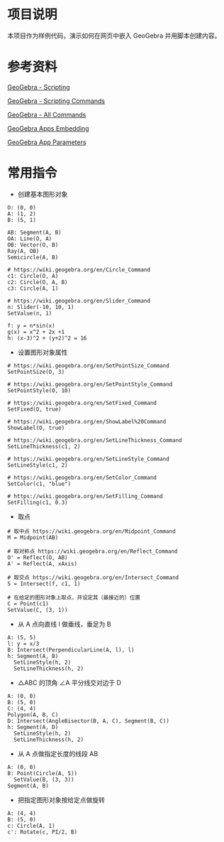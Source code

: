 # 项目说明

本项目作为样例代码，演示如何在网页中嵌入 GeoGebra 并用脚本创建内容。

# 参考资料

[GeoGebra - Scripting](https://wiki.geogebra.org/en/Scripting)

[GeoGebra - Scripting Commands](https://wiki.geogebra.org/en/Scripting_Commands)

[GeoGebra - All Commands](https://wiki.geogebra.org/en/Category:Commands)

[GeoGebra Apps Embedding](https://wiki.geogebra.org/en/Reference:GeoGebra_Apps_Embedding)

[GeoGebra App Parameters](https://wiki.geogebra.org/en/Reference:GeoGebra_App_Parameters)

# 常用指令

- 创建基本图形对象
```
O: (0, 0)
A: (1, 2)
B: (5, 1)

AB: Segment(A, B)
OA: Line(O, A)
OB: Vector(O, B)
Ray(A, OB)
Semicircle(A, B)

# https://wiki.geogebra.org/en/Circle_Command
c1: Circle(O, A)
c2: Circle(O, A, B)
c3: Circle(A, 1)

# https://wiki.geogebra.org/en/Slider_Command
n: Slider(-10, 10, 1)
SetValue(n, 1)

f: y = n*sin(x)
g(x) = x^2 + 2x +1
h: (x-3)^2 + (y+2)^2 = 16
```

- 设置图形对象属性
```
# https://wiki.geogebra.org/en/SetPointSize_Command
SetPointSize(O, 3)

# https://wiki.geogebra.org/en/SetPointStyle_Command
SetPointStyle(O, 10)

# https://wiki.geogebra.org/en/SetFixed_Command
SetFixed(O, true)

# https://wiki.geogebra.org/en/ShowLabel%20Command
ShowLabel(O, true)

# https://wiki.geogebra.org/en/SetLineThickness_Command
SetLineThickness(c1, 2)

# https://wiki.geogebra.org/en/SetLineStyle_Command
SetLineStyle(c1, 2)

# https://wiki.geogebra.org/en/SetColor_Command
SetColor(c1, "blue")

# https://wiki.geogebra.org/en/SetFilling_Command
SetFilling(c1, 0.3)
```

- 取点
```
# 取中点 https://wiki.geogebra.org/en/Midpoint_Command
M = Midpoint(AB)

# 取对称点 https://wiki.geogebra.org/en/Reflect_Command
O' = Reflect(O, AB)
A' = Reflect(A, xAxis)

# 取交点 https://wiki.geogebra.org/en/Intersect_Command
S = Intersect(f, c1, 1)

# 在给定的图形对象上取点，并设定其（最接近的）位置
C = Point(c1)
SetValue(C, (3, 1))
```

- 从 A 点向直线 l 做垂线，垂足为 B
```
A: (5, 5)
l: y = x/3
B: Intersect(PerpendicularLine(A, l), l)
h: Segment(A, B)
  SetLineStyle(h, 2)
  SetLineThickness(h, 2)
```

- △ABC 的顶角 ∠A 平分线交对边于 D
```
A: (0, 0)
B: (5, 0)
C: (4, 4)
Polygon(A, B, C)
D: Intersect(AngleBisector(B, A, C), Segment(B, C))
h: Segment(A, D)
  SetLineStyle(h, 2)
  SetLineThickness(h, 2)
```

- 从 A 点做指定长度的线段 AB
```
A: (0, 0)
B: Point(Circle(A, 5))
  SetValue(B, (3, 3))
Segment(A, B)
```

- 把指定图形对象按给定点做旋转
```
A: (4, 4)
B: (5, 0)
c: Circle(A, 1)
c': Rotate(c, PI/2, B)
```
